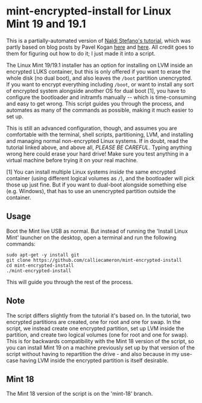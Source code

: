 mint-encrypted-install for Linux Mint 19 and 19.1
=================================================

This is a partially-automated version of [Naldi Stefano's
tutorial](https://community.linuxmint.com/tutorial/view/2061), which was
partly based on blog posts by Pavel Kogan
[here](http://www.pavelkogan.com/2014/05/23/luks-full-disk-encryption/)
and
[here](http://www.pavelkogan.com/2015/01/25/linux-mint-encryption/). All
credit goes to them for figuring out how to do it; I just made it into
a script.

The Linux Mint 19/19.1 installer has an option for installing on LVM inside
an encrypted LUKS container, but this is only offered if you want to erase
the whole disk (no dual boot), and also leaves the `/boot` partition
unencrypted. If you want to encrypt everything including `/boot`, or want to
install any sort of encrypted system alongside another OS for dual boot [1],
you have to configure the bootloader and initramfs manually -- which is
time-consuming and easy to get wrong. This script guides you through the
process, and automates as many of the commands as possible, making it much
easier to set up.

This is still an advanced configuration, though, and assumes you are
comfortable with the terminal, shell scripts, partitioning, LVM, and installing
and managing normal non-encrypted Linux systems. If in doubt, read the tutorial
linked above, and above all, *PLEASE BE CAREFUL*. Typing anything wrong here
could erase your hard drive! Make sure you test anything in a virtual machine
before trying it on your real machine.

[1] You can install multiple Linux systems *inside* the same encrypted
container (using different logical volumes as `/`), and the bootloader will
pick those up just fine. But if you want to dual-boot alongside something
else (e.g. Windows), that has to use an unencrypted partition outside the
container.


Usage
-----

Boot the Mint live USB as normal. But instead of running the 'Install Linux
Mint' launcher on the desktop, open a terminal and run the following commands:

    sudo apt-get -y install git
    git clone https://github.com/calliecameron/mint-encrypted-install
    cd mint-encrypted-install
    ./mint-encrypted-install

This will guide you through the rest of the process.


Note
----

The script differs slightly from the tutorial it's based on. In the tutorial,
two encrypted partitions are created, one for root and one for swap. In the
script, we instead create one encrypted partition, set up LVM inside the
partition, and create two logical volumes (one for root and one for swap). This
is for backwards compatibility with the Mint 18 version of the script, so you
can install Mint 19 on a machine previously set up by that version of the
script without having to repartition the drive - and also because in my
use-case having LVM inside the encrypted partition is itself desirable.


Mint 18
-------

The Mint 18 version of the script is on the 'mint-18' branch.
